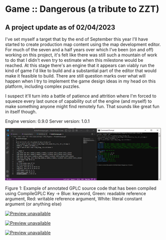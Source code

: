 # Game :: Dangerous (a tribute to ZZT)

## A project update as of 02/04/2023

I've set myself a target that by the end of September this year I'll have started to create production map content 
using the map development editor.  For much of the seven and a half years over which I've been (on and off) working 
on this project, it's felt like there was still such a mountain of work to do that I didn't even try to estimate when 
this milestone would be reached.  At this stage there's an engine that it appears can viably run the kind of game I'd 
like to build and a substantial part of the editor that would make it feasible to build.  There are still question 
marks over what will happen when I try to implement the game design ideas in my head on this platform, including complex 
puzzles.

I suspect it'll turn into a battle of patience and attrition where I'm forced to squeeze every last ounce of 
capability out of the engine (and myself) to make something anyone might find remotely fun.  That sounds like great fun 
in itself though.

Engine version: 0.9.0
Server version: 1.0.1

![Annotated GPLC code example](https://github.com/Mushy-pea/Game-Dangerous/blob/master/images/CodeColouring.png)

Figure 1: Example of annotated GPLC source code that has been compiled using CompileGPLC
Key -> Blue: keyword, Green: readable reference argument, Red: writable reference argument, White: literal constant argument (or anything else)

[![Preview unavailable](https://img.youtube.com/vi/yxnuFl-8j5c/default.jpg)](https://youtu.be/yxnuFl-8j5c)

[![Preview unavailable](https://img.youtube.com/vi/oHMakxQZjlk/default.jpg)](https://youtu.be/oHMakxQZjlk)

[![Preview unavailable](https://img.youtube.com/vi/4Y2er6WZ5qs/default.jpg)](https://youtu.be/4Y2er6WZ5qs)


